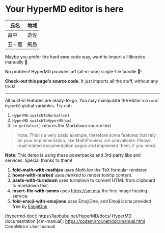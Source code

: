 # Your HyperMD editor is here

| 氏名 | 地域 |
| ------- | ------- |
| 畠中   |遊佐   |
| 五十嵐  |飛島   |

Maybe you prefer the hard ~~core~~ code way, want to import all libraries manually 🤘.

No problem! HyperMD provides ai1 (all-in-one) single-file bundle :gift:!

**Check-out this page's source code.** It just imports all the stuff, without any trick!

-------------------

All built-in features are ready-to-go. You may manipulate the editor via `cm` or `HyperMD` global variables. Try out:

1. `HyperMD.switchToNormal(cm)`
2. `HyperMD.switchToHyperMD(cm)`
3. `cm.getValue()` returns the Markdown source text

> Note: This is a very basic example, therefore some features that rely on your implementation, like MathPreview, are unavaliable.
> Please read related documentation pages and implement them, if you need.

**Note**: This demo is using these powerpacks and 3rd-party libs and services. Special thanks to them!

1. **fold-math-with-mathjax** uses _MathJax_ the TeX formular renderer.
2. **hover-with-marked** uses _marked_ to render tooltip content.
3. **paste-with-turndown** uses _turndown_ to convert HTML from clipboard to markdown text.
4. **insert-file-with-smms** uses https://sm.ms/ the free image hosting service.
5. **fold-emoji-with-emojione** uses EmojiOne, and Emoji icons provided free by [EmojiOne](https://www.emojione.com/)


[hypermd-doc]: https://laobubu.net/HyperMD/docs/ HyperMD documentation
[cm-manual]: https://codemirror.net/doc/manual.html CodeMirror User manual

